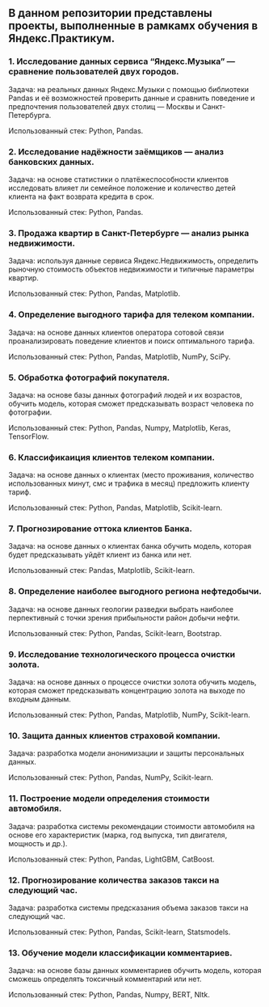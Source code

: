 ## В данном репозитории представлены проекты, выполненные в рамкамх обучения в Яндекс.Практикум.

### 1. Исследование данных сервиса “Яндекс.Музыка” — сравнение пользователей двух городов.

Задача: на реальных данных Яндекс.Музыки c помощью библиотеки Pandas и её возможностей проверить данные и сравнить поведение и предпочтения пользователей двух столиц — Москвы и Санкт-Петербурга.

Использованный стек: Python, Pandas.

### 2. Исследование надёжности заёмщиков — анализ банковских данных.

Задача: на основе статистики о платёжеспособности клиентов исследовать влияет ли семейное положение и количество детей клиента на факт возврата кредита в срок.

Использованный стек: Python, Pandas.

### 3. Продажа квартир в Санкт-Петербурге — анализ рынка недвижимости.

Задача: используя данные сервиса Яндекс.Недвижимость, определить рыночную стоимость объектов недвижимости и типичные параметры квартир.

Использованный стек: Python, Pandas, Matplotlib.

### 4. Определение выгодного тарифа для телеком компании.

Задача: на основе данных клиентов оператора сотовой связи проанализировать поведение клиентов и поиск оптимального тарифа.

Использованный стек: Python, Pandas, Matplotlib, NumPy, SciPy.

### 5. Обработка фотографий покупателя.

Задача: на основе базы данных фотографий людей и их возрастов, обучить модель, которая сможет предсказывать возраст человека по фотографии.

Использованный стек: Python, Pandas, Numpy, Matplotlib, Keras, TensorFlow.

### 6. Классификаиция клиентов телеком компании.

Задача: на основе данных о клиентах (место проживания, количество использованных минут, смс и трафика в месяц) предложить клиенту тариф.

Использованный стек: Python, Pandas, Matplotlib, Scikit-learn.

### 7. Прогнозирование оттока клиентов Банка.

Задача: на основе данных о клиентах банка обучить модель, которая будет предсказывать уйдёт клиент из банка или нет.

Использованный стек: Pandas, Matplotlib, Scikit-learn.

### 8. Определение наиболее выгодного региона нефтедобычи.

Задача: на основе данных геологии разведки выбрать наиболее перпективный с точки зрения прибыльности район добычи нефти.

Использованный стек: Python, Pandas, Scikit-learn, Bootstrap.

### 9. Исследование технологического процесса очистки золота.

Задача: на основе данных о процессе очистки золота обучить модель, которая сможет предсказывать концентрацию золота на выходе по входным данным.

Использованный стек: Python, Pandas, Matplotlib, NumPy, Scikit-learn.

### 10. Защита данных клиентов страховой компании.

Задача: разработка модели анонимизации и защиты персональных данных.

Использованный стек: Python, Pandas, NumPy, Scikit-learn.

### 11.  Построение модели определения стоимости автомобиля.

Задача: разработка системы рекомендации стоимости автомобиля на основе его характеристик (марка, год выпуска, тип двигателя, мощность и др.).

Использованный стек: Python, Pandas, LightGBM, CatBoost.

### 12. Прогнозирование количества заказов такси на следующий час.

Задача: разработка системы предсказания объема заказов такси на следующий час.

Использованный стек: Python, Pandas, Scikit-learn, Statsmodels.

### 13. Обучение модели классификации комментариев.

Задача: на основе базы данных комментариев обучить модель, которая сможешь определять токсичный комментарий или нет.

Использованный стек: Python, Pandas, Numpy, BERT, Nltk.

